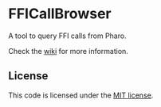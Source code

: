# FFICallBrowser

A tool to query FFI calls from Pharo.

Check the [wiki](../../wiki) for more information.

## License

This code is licensed under the [MIT license](./LICENSE).

